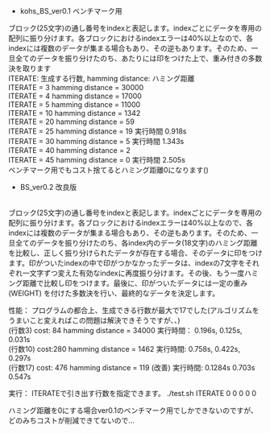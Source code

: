 * kohs_BS_ver0.1 ベンチマーク用

ブロック(25文字)の通し番号をindexと表記します。indexごとにデータを専用の配列に振り分けます。各ブロックにおけるindexエラーは40%以上なので、各indexには複数のデータが集まる場合もあり、その逆もあります。そのため、一旦全てのデータを振り分けたのち、あたりには印をつけた上で、重み付きの多数決を取ります
<br>
ITERATE: 生成する行数, hamming distance: ハミング距離
<br>
ITERATE = 3  hamming distance = 30000
<br>
ITERATE = 4  hamming distance = 17000
<br>
ITERATE = 5  hamming distance = 11000
<br>
ITERATE = 10 hamming distance = 1342
<br>
ITERATE = 20 hamming distance = 59
<br>
ITERATE = 25 hamming distance = 19 実行時間 0.918s
<br>
ITERATE = 30 hamming distance = 5 実行時間 1.343s
<br>
ITERATE = 40 hamming distance = 2
<br>
ITERATE = 45 hamming distance = 0 実行時間 2.505s
<br>
ベンチマーク用でもコスト捨てるとハミング距離0になります()


* BS_ver0.2 改良版
<br>
ブロック(25文字)の通し番号をindexと表記します。indexごとにデータを専用の配列に振り分けます。各ブロックにおけるindexエラーは40%以上なので、各indexには複数のデータが集まる場合もあり、その逆もあります。そのため、一旦全てのデータを振り分けたのち、各index内のデータ(18文字)のハミング距離を比較し、正しく振り分けられたデータが存在する場合、そのデータに印をつけます。印がついたindexの中で印がつかなかったデータは、indexの7文字をそれぞれ一文字ずつ変えた有効なindexに再度振り分けます。その後、もう一度ハミング距離で比較し印をつけます。最後に、印がついたデータには一定の重み(WEIGHT)
を付けた多数決を行い、最終的なデータを決定します。

性能：
プログラムの都合上、生成できる行数が最大で17でした(アルゴリズムをうまいこと変えればこの問題は解決できそうですが、、)
<br>
(行数3)  cost: 84   hamming distance = 34000 実行時間： 0.196s, 0.125s, 0.031s
<br>
(行数10) cost:280   hamming distance = 1462  実行時間: 0.758s, 0.422s, 0.297s
<br>
(行数17) cost: 476  hamming distance = 119  (改善) 実行時間: 0.1284s 0.703s 0.547s

実行：
ITERATEで引き出す行数を指定できます。  ./test.sh ITERATE 0 0 0 0 0


ハミング距離を0にする場合ver0.1のベンチマーク用でしかできないのですが、どのみちコストが削減できてないので...
